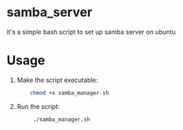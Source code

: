 # samba_server
it's a simple bash script to set up samba server on ubuntu

# Usage
1. Make the script executable: 
    ```bash
        chmod +x samba_manager.sh
    ```

2. Run the script:
   ```bash
        ./samba_manager.sh
   ```
